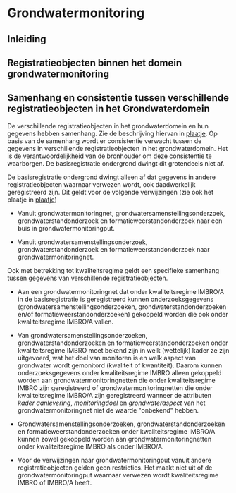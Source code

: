 # Grondwatermonitoring

## Inleiding


## Registratieobjecten binnen het domein grondwatermonitoring


## Samenhang en consistentie tussen verschillende registratieobjecten in het Grondwaterdomein

De verschillende registratieobjecten in het grondwaterdomein en hun gegevens
hebben samenhang. Zie de beschrijving hiervan in
[plaatje](#Grondwatermonitoring.Registratieobjecten). Op basis van de samenhang
wordt er consistentie verwacht tussen de gegevens in verschillende
registratieobjecten in het grondwaterdomein. Het is de verantwoordelijkheid van
de bronhouder om deze consistentie te waarborgen. De basisregistratie ondergrond
dwingt dit grotendeels niet af.

De basisregistratie ondergrond dwingt alleen af dat gegevens in andere
registratieobjecten waarnaar verwezen wordt, ook daadwerkelijk geregistreerd
zijn. Dit geldt voor de volgende verwijzingen (zie ook het plaatje in
[plaatje](#Grondwatermonitoring.Registratieobjecten))

-   Vanuit grondwatermonitoringnet, grondwatersamenstellingsonderzoek,
    grondwaterstandonderzoek en formatieweerstandonderzoek naar een buis in
    grondwatermonitoringput.

-   Vanuit grondwatersamenstellingsonderzoek, grondwaterstandonderzoek en
    formatieweerstandonderzoek naar grondwatermonitoringnet.

Ook met betrekking tot kwaliteitsregime geldt een specifieke samenhang tussen
gegevens van verschillende registratieobjecten.

-   Aan een grondwatermonitoringnet dat onder kwaliteitsregime IMBRO/A in de
    basisregistratie is geregistreerd kunnen onderzoeksgegevens
    (grondwatersamenstellingsonderzoeken, grondwaterstandonderzoeken en/of
    formatieweerstandonderzoeken) gekoppeld worden die ook onder
    kwaliteitsregime IMBRO/A vallen.

-   Van grondwatersamenstellingsonderzoeken, grondwaterstandonderzoeken en
    formatieweerstandonderzoeken onder kwaliteitsregime IMBRO moet bekend zijn
    in welk (wettelijk) kader ze zijn uitgevoerd, wat het doel van monitoren is
    en welk aspect van grondwater wordt gemonitord (kwaliteit of kwantiteit).
    Daarom kunnen onderzoeksgegevens onder kwaliteitsregime IMBRO alleen
    gekoppeld worden aan grondwatermonitoringnetten die onder kwaliteitsregime
    IMBRO zijn geregistreerd of grondwatermonitoringnetten die onder
    kwaliteitsregime IMBRO/A zijn geregistreerd wanneer de attributen *kader
    aanlevering*, *monitoringdoel* en *grondwateraspect* van het
    grondwatermonitoringnet niet de waarde "onbekend" hebben.

-   Grondwatersamenstellingsonderzoeken, grondwaterstandonderzoeken en
    formatieweerstandonderzoeken onder kwaliteitsregime IMBRO/A kunnen zowel
    gekoppeld worden aan grondwatermonitoringnetten onder kwaliteitsregime IMBRO
    als onder IMBRO/A.

-   Voor de verwijzingen naar grondwatermonitoringput vanuit andere
    registratieobjecten gelden geen restricties. Het maakt niet uit of de
    grondwatermonitoringput waarnaar verwezen wordt kwaliteitsregime IMBRO of
    IMBRO/A heeft.
